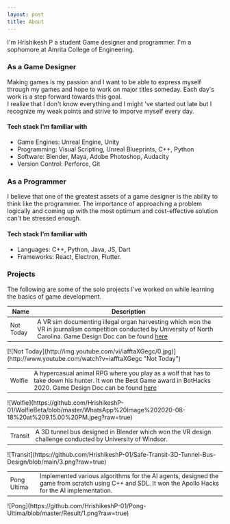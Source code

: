 ```yaml
---
layout: post
title: About
---
```


I'm Hrishikesh P a student Game designer and programmer. I'm a sophomore at Amrita College of Engineering.

### As a Game Designer

Making games is my passion and I want to be able to express myself through my games and hope to work on major titles someday. Each day's work is a step forward towards this goal.<br />
I realize that I don't know everything and I might 've started out late but I recognize my weak points and strive to imporve myself every day.

#### Tech stack I'm familiar with
* Game Engines: Unreal Engine, Unity
* Programming: Visual Scripting, Unreal Blueprints, C++, Python
* Software: Blender, Maya, Adobe Photoshop, Audacity
* Version Control: Perforce, Git

### As a Programmer

I believe that one of the greatest assets of a game designer is the ability to think like the programmer. The importance of approaching a problem logically and coming up with the most optimum and cost-effective solution can't be stressed enough.

#### Tech stack I'm familiar with
* Languages: C++, Python, Java, JS, Dart
* Frameworks: React, Electron, Flutter.

### Projects

The following are some of the solo projects I've worked on while learning the basics of game development.

<table>
    <thead>
        <tr>
            <th>Name</th>
            <th>Description</th>
        </tr>
    </thead>
    <tbody>
        <tr>
            <td>Not Today</td>
            <td>A VR sim documenting illegal organ harvesting which won the VR in journalism competition conducted by University of North Carolina. Game Design Doc can be found <a href="https://docs.google.com/document/d/1D7u1pJaPU5Va_j8Hy1Xur4bsGJfM_KXnPNR6ucr-_7A/edit?usp=sharing">here</a></td>
        </tr>
    </tbody>
</table>
[![Not Today](http://img.youtube.com/vi/iafftaXGegc/0.jpg)](http://www.youtube.com/watch?v=iafftaXGegc "Not Today")
<table>
    <tbody>
        <tr>
            <td>Wolfie</td>
            <td>A hypercasual animal RPG where you play as a wolf that has to take down his hunter. It won the Best Game award in BotHacks 2020. Game Design Doc can be found <a href="https://docs.google.com/document/d/1Kvwrk31A5cOyVnDGCEqPLDX5AfmIZRm0X6wWcvScekc/edit?usp=sharing">here</a></td>
        </tr>
    </tbody>
</table>
![Wolfie](https://github.com/HrishikeshP-01/WolfieBeta/blob/master/WhatsApp%20Image%202020-08-18%20at%209.15.00%20PM.jpeg?raw=true)
<table>
    <tbody>
        <tr>
            <td>Transit</td>
            <td>A 3D tunnel bus designed in Blender which won the VR design challenge conducted by University of Windsor.</td>
        </tr>
    </tbody>
</table>
![Transit](https://github.com/HrishikeshP-01/Safe-Transit-3D-Tunnel-Bus-Design/blob/main/3.png?raw=true)
<table>
    <tbody>
        <tr>
            <td>Pong Ultima</td>
            <td>Implemented various algorithms for the AI agents, designed the game from scratch using C++ and SDL. It won the Apollo Hacks for the AI implementation.</td>
        </tr>
    </tbody>
</table>
![Pong](https://github.com/HrishikeshP-01/Pong-Ultima/blob/master/Result/1.png?raw=true)